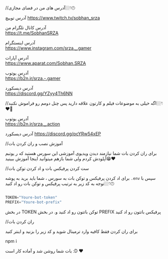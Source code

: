 //آدرس های من در فضای مجازی👇🏼🙃

آدرس توییچ
https://www.twitch.tv/sobhan_srza
 
آدرس کانال تلگرام من                                                      
https://t.me/SobhanSRZA

آدرس اینستگرام                                    
https://www.instagram.com/srza._.gamer
 
آدرس آپارات                                             
https://www.aparat.com/Sobhan.SRZA

آدرس یوتوب                                                                  
https://b2n.ir/srza.-.gamer

 آدرس دیسکورد                                                    
 https://discord.gg/YZyy4Th6NN

//اگه خیلی به موضوعات فیلم و کارتون علاقه دارید پس چنل دومم رو فراموش نکنید👇🏼❤🌹

آدرس یوتوب                                                                   
https://b2n.ir/srza._.action

آدرس دیسکورد
https://discord.gg/pcYRw54xEP

//آموزش نصب و ران کردن بات

برای ران کردن بات شما نیازمند دیدن ویدیوی آموزشی این سورس هستید که ر یوتبم آپلودش کردم
ولی شما بازهم میتوانید اینجا آموزش ببینید😁❤

//ست کردن پرفیکس بات و اد کردن توکن بات

برای اد کردن پرفیکس و توکن بات به سورس ، شما باید برید به پوشه 
`.env`
سپس با توجه به کد زیر به ترتیب پرفیکس و توکن بات رو اد کنید👇🏼🙃

```js

TOKEN="Youre-bot-token"
PREFIX="Youre-bot-prefix"
```

در بخش
TOKEN
توکن باتتون رو اد کنید و. در بخش 
PREFIX
پرفیکس باتتون رو اد کنید


//ران کردن بات

برای ران کردن فقط کافیه وارد ترمینال شوید و کد زیر را بزنید و اینتر کنید

npm i

بات شما روشن شد و آماده کار است
:D
❤

